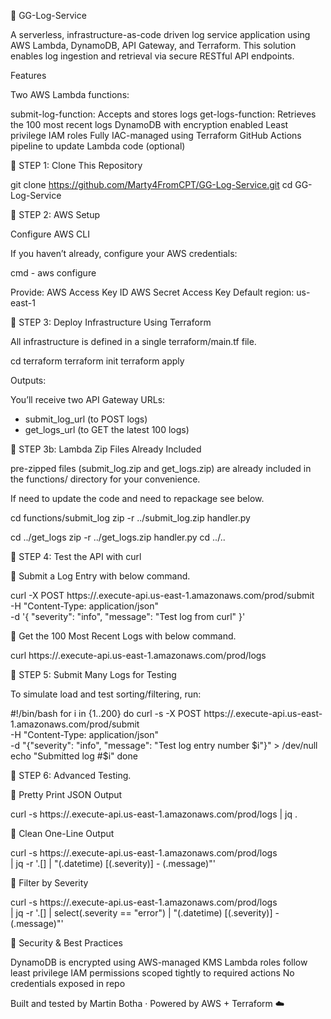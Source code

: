 📘 GG-Log-Service

A serverless, infrastructure-as-code driven log service application using AWS Lambda, DynamoDB, API Gateway, and Terraform. This solution enables log ingestion and retrieval via secure RESTful API endpoints.

Features

Two AWS Lambda functions:

submit-log-function: Accepts and stores logs
get-logs-function: Retrieves the 100 most recent logs
DynamoDB with encryption enabled
Least privilege IAM roles
Fully IAC-managed using Terraform
GitHub Actions pipeline to update Lambda code (optional)




🔷 STEP 1: Clone This Repository

git clone https://github.com/Marty4FromCPT/GG-Log-Service.git
cd GG-Log-Service




🔷 STEP 2: AWS Setup

Configure AWS CLI

If you haven’t already, configure your AWS credentials:

cmd - aws configure

Provide:
AWS Access Key ID
AWS Secret Access Key
Default region: us-east-1




🔷 STEP 3: Deploy Infrastructure Using Terraform

All infrastructure is defined in a single terraform/main.tf file.

cd terraform
terraform init
terraform apply

Outputs:

You’ll receive two API Gateway URLs:

- submit_log_url  (to POST logs)
- get_logs_url    (to GET the latest 100 logs)



🔷 STEP 3b: Lambda Zip Files Already Included

pre-zipped files (submit_log.zip and get_logs.zip) are already included in the functions/ directory for your convenience.

If need to update the code and need to repackage see below.

cd functions/submit_log
zip -r ../submit_log.zip handler.py

cd ../get_logs
zip -r ../get_logs.zip handler.py
cd ../..


🔷 STEP 4: Test the API with curl

🔹 Submit a Log Entry with below command.

curl -X POST https://<api-id>.execute-api.us-east-1.amazonaws.com/prod/submit \
  -H "Content-Type: application/json" \
  -d '{
    "severity": "info",
    "message": "Test log from curl"
}'

🔹 Get the 100 Most Recent Logs with below command.

curl https://<api-id>.execute-api.us-east-1.amazonaws.com/prod/logs





🔷 STEP 5: Submit Many Logs for Testing

To simulate load and test sorting/filtering, run:

#!/bin/bash
for i in {1..200}
  do
    curl -s -X POST https://<api-id>.execute-api.us-east-1.amazonaws.com/prod/submit \
      -H "Content-Type: application/json" \
      -d "{\"severity\": \"info\", \"message\": \"Test log entry number $i\"}" > /dev/null
    echo "Submitted log #$i"
done





🔷 STEP 6: Advanced Testing.


🔸 Pretty Print JSON Output

curl -s https://<api-id>.execute-api.us-east-1.amazonaws.com/prod/logs | jq .


🔸 Clean One-Line Output

curl -s https://<api-id>.execute-api.us-east-1.amazonaws.com/prod/logs \
  | jq -r '.[] | "\(.datetime) [\(.severity)] - \(.message)"'


🔸 Filter by Severity

curl -s https://<api-id>.execute-api.us-east-1.amazonaws.com/prod/logs \
  | jq -r '.[] | select(.severity == "error") | "\(.datetime) [\(.severity)] - \(.message)"'






🔐 Security & Best Practices

DynamoDB is encrypted using AWS-managed KMS
Lambda roles follow least privilege
IAM permissions scoped tightly to required actions
No credentials exposed in repo




Built and tested by Martin Botha · Powered by AWS + Terraform ☁️
